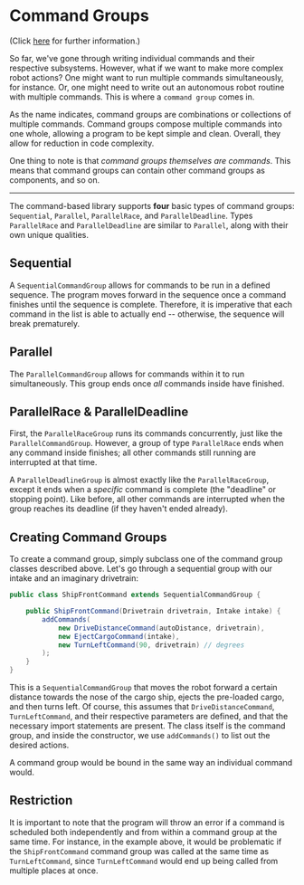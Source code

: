 # Command Groups

(Click [here](https://docs.wpilib.org/en/latest/docs/software/commandbased/command-groups.html) for further information.)

So far, we've gone through writing individual commands and their respective subsystems. However, what if we want to make more complex robot actions? One might want to run multiple commands simultaneously, for instance. Or, one might need to write out an autonomous robot routine with multiple commands. This is where a `command group` comes in.

As the name indicates, command groups are combinations or collections of multiple commands. Command groups compose multiple commands into one whole, allowing a program to be kept simple and clean. Overall, they allow for reduction in code complexity.

One thing to note is that *command groups themselves are commands*. This means that command groups can contain other command groups as components, and so on.

---

The command-based library supports **four** basic types of command groups: `Sequential`, `Parallel`, `ParallelRace`, and `ParallelDeadline`. Types `ParallelRace` and `ParallelDeadline` are similar to `Parallel`, along with their own unique qualities. 

## Sequential

A `SequentialCommandGroup` allows for commands to be run in a defined sequence. The program moves forward in the sequence once a command finishes until the sequence is complete. Therefore, it is imperative that each command in the list is able to actually end -- otherwise, the sequence will break prematurely.

## Parallel

The `ParallelCommandGroup` allows for commands within it to run simultaneously. This group ends once *all* commands inside have finished.

## ParallelRace & ParallelDeadline

First, the `ParallelRaceGroup` runs its commands concurrently, just like the `ParallelCommandGroup`. However, a group of type `ParallelRace` ends when any command inside finishes; all other commands still running are interrupted at that time. 

A `ParallelDeadlineGroup` is almost exactly like the `ParallelRaceGroup`, except it ends when a *specific* command is complete (the "deadline" or stopping point). Like before, all other commands are interrupted when the group reaches its deadline (if they haven't ended already).

## Creating Command Groups

To create a command group, simply subclass one of the command group classes described above. Let's go through a sequential group with our intake and an imaginary drivetrain:

```java
public class ShipFrontCommand extends SequentialCommandGroup {

    public ShipFrontCommand(Drivetrain drivetrain, Intake intake) {
        addCommands(
            new DriveDistanceCommand(autoDistance, drivetrain),
            new EjectCargoCommand(intake),
            new TurnLeftCommand(90, drivetrain) // degrees
        );
    }
}
```

This is a `SequentialCommandGroup` that moves the robot forward a certain distance towards the nose of the cargo ship, ejects the pre-loaded cargo, and then turns left. Of course, this assumes that `DriveDistanceCommand`, `TurnLeftCommand`, and their respective parameters are defined, and that the necessary import statements are present. The class itself is the command group, and inside the constructor, we use `addCommands()` to list out the desired actions.

A command group would be bound in the same way an individual command would.

## Restriction

It is important to note that the program will throw an error if a command is scheduled both independently and from within a command group at the same time. For instance, in the example above, it would be problematic if the `ShipFrontCommand` command group was called at the same time as `TurnLeftCommand`, since `TurnLeftCommand` would end up being called from multiple places at once.
